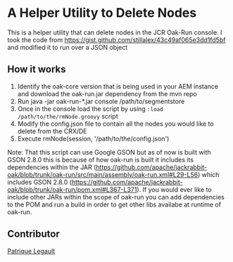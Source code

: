 # A Helper Utility to Delete Nodes

This is a helper utility that can delete nodes in the JCR Oak-Run console. I took the code from https://gist.github.com/stillalex/43c49af065e3dd1fd5bf and modified it to run over a JSON object

## How it works

1. Identify the oak-core version that is being used in your AEM instance and download the oak-run.jar dependency from the mvn repo
2. Run java -jar oak-run-\*.jar console /path/to/segmentstore 
3. Once in the console load the script by using `:load /path/to/the/rmNode.groovy` script
4. Modify the config.json file to contain all the nodes you would like to delete from the CRX/DE
5. Execute rmNode(session, '/path/to/the/config.json')

Note: That this script can use Google GSON but as of now is built with GSON 2.8.0 this is because of how oak-run is built it includes its dependencies within the JAR (https://github.com/apache/jackrabbit-oak/blob/trunk/oak-run/src/main/assembly/oak-run.xml#L29-L56) which includes GSON 2.8.0 (https://github.com/apache/jackrabbit-oak/blob/trunk/oak-run/pom.xml#L367-L371). If you would ever like to include other JARs within the scope of oak-run you can add dependencies to the POM and run a build in order to get other libs availabe at runtime of oak-run.

## Contributor

[Patrique Legault](https://twitter.com/_patlego)
 
